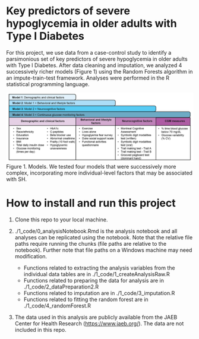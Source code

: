 # Key predictors of severe hypoglycemia in older adults with Type I Diabetes

For this project, we use data from a case-control study to identify a parsimonious set of key predictors of severe hypoglycemia in older adults with Type I Diabetes. After data cleaning and imputation, we analyzed 4 successively richer models (Figure 1) using the Random Forests algorithm in an impute-train-test framework. Analyses were performed in the R statistical programming language. 

![Figure 1](/4_images/figure1.png)
Figure 1. Models. We tested four models that were successively more complex, incorporating more individual-level factors that may be associated with SH. 

# How to install and run this project

  1. Clone this repo to your local machine.
  2. ./1_code/0_analysisNotebook.Rmd is the analysis notebook and all analyses can be replicated using the notebook. Note that the relative file paths require running the chunks (file paths are relative to the notebook). Further note that file paths on a Windows machine may need modification. 
      * Functions related to extracting the analysis variables from the individual data tables are in ./1_code/1_createAnalysisRaw.R
      * Functions related to preparing the data for analysis are in ./1_code/2_dataPreparation2.R
      * Functions related to imputation are in ./1_code/3_imputation.R
      * Functions related to fitting the random forest are in ./1_code/4_randomForest.R
  
  3. The data used in this analysis are publicly available from the JAEB Center for Health Research (https://www.jaeb.org/). The data are not included in this repo.
